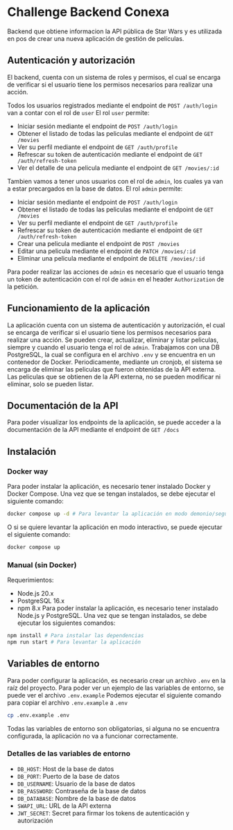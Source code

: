 
# Challenge Backend Conexa

Backend que obtiene informacion la API pública de Star Wars y es utilizada en pos de crear una nueva aplicación de gestión de películas.

## Autenticación y autorización

El backend, cuenta con un sistema de roles y permisos, el cual se encarga de verificar si el usuario tiene los permisos necesarios para realizar una acción.

Todos los usuarios registrados mediante el endpoint de `POST /auth/login` van a contar con el rol de `user`
El rol `user` permite:

- Iniciar sesión mediante el endpoint de `POST /auth/login`
- Obtener el listado de todas las peliculas mediante el endpoint de `GET /movies`
- Ver su perfil mediante el endpoint de `GET /auth/profile`
- Refrescar su token de autenticación mediante el endpoint de `GET /auth/refresh-token`
- Ver el detalle de una pelicula mediante el endpoint de `GET /movies/:id`

Tambien vamos a tener unos usuarios con el rol de `admin`, los cuales ya van a estar precargados en la base de datos.
El rol `admin` permite:

- Iniciar sesión mediante el endpoint de `POST /auth/login`
- Obtener el listado de todas las peliculas mediante el endpoint de `GET /movies`
- Ver su perfil mediante el endpoint de `GET /auth/profile`
- Refrescar su token de autenticación mediante el endpoint de `GET /auth/refresh-token`
- Crear una pelicula mediante el endpoint de `POST /movies`
- Editar una pelicula mediante el endpoint de `PATCH /movies/:id`
- Eliminar una pelicula mediante el endpoint de `DELETE /movies/:id`

Para poder realizar las acciones de `admin` es necesario que el usuario tenga un token de autenticación con el rol de `admin` en el header `Authorization` de la petición.

## Funcionamiento de la aplicación

La aplicación cuenta con un sistema de autenticación y autorización, el cual se encarga de verificar si el usuario tiene los permisos necesarios para realizar una acción.
Se pueden crear, actualizar, eliminar y listar peliculas, siempre y cuando el usuario tenga el rol de `admin`.
Trabajamos con una DB PostgreSQL, la cual se configura en el archivo `.env` y se encuentra en un contenedor de Docker.
Periodicamente, mediante un cronjob, el sistema se encarga de eliminar las peliculas que fueron obtenidas de la API externa.
Las peliculas que se obtienen de la API externa, no se pueden modificar ni eliminar, solo se pueden listar.

## Documentación de la API

Para poder visualizar los endpoints de la aplicación, se puede acceder a la documentación de la API mediante el endpoint de `GET /docs`

## Instalación

### Docker way

Para poder instalar la aplicación, es necesario tener instalado Docker y Docker Compose.
Una vez que se tengan instalados, se debe ejecutar el siguiente comando:

```bash
docker compose up -d # Para levantar la aplicación en modo demonio/segundo plano
```

O si se quiere levantar la aplicación en modo interactivo, se puede ejecutar el siguiente comando:

```bash
docker compose up
```

### Manual (sin Docker)

Requerimientos:

- Node.js 20.x
- PostgreSQL 16.x
- npm 8.x
Para poder instalar la aplicación, es necesario tener instalado Node.js y PostgreSQL.
Una vez que se tengan instalados, se debe ejecutar los siguientes comandos:

```bash
npm install # Para instalar las dependencias
npm run start # Para levantar la aplicación
```

## Variables de entorno

Para poder configurar la aplicación, es necesario crear un archivo `.env` en la raíz del proyecto.
Para poder ver un ejemplo de las variables de entorno, se puede ver el archivo `.env.example`
Podemos ejecutar el siguiente comando para copiar el archivo `.env.example` a `.env`

```bash
cp .env.example .env
```

Todas las variables de entorno son obligatorias, si alguna no se encuentra configurada, la aplicación no va a funcionar correctamente.

### Detalles de las variables de entorno

- `DB_HOST`: Host de la base de datos
- `DB_PORT`: Puerto de la base de datos
- `DB_USERNAME`: Usuario de la base de datos
- `DB_PASSWORD`: Contraseña de la base de datos
- `DB_DATABASE`: Nombre de la base de datos
- `SWAPI_URL`: URL de la API externa
- `JWT_SECRET`: Secret para firmar los tokens de autenticación y autorización
